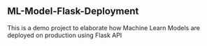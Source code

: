 ## ML-Model-Flask-Deployment
This is a demo project to elaborate how Machine Learn Models are deployed on production using Flask API

